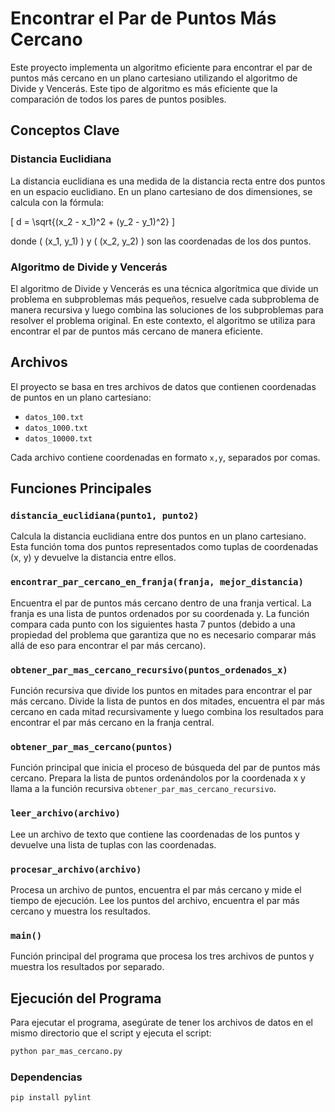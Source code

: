 # Encontrar el Par de Puntos Más Cercano

Este proyecto implementa un algoritmo eficiente para encontrar el par de puntos más cercano en un plano cartesiano utilizando el algoritmo de Divide y Vencerás. Este tipo de algoritmo es más eficiente que la comparación de todos los pares de puntos posibles.

## Conceptos Clave

### Distancia Euclidiana

La distancia euclidiana es una medida de la distancia recta entre dos puntos en un espacio euclidiano. En un plano cartesiano de dos dimensiones, se calcula con la fórmula:

\[ d = \sqrt{(x_2 - x_1)^2 + (y_2 - y_1)^2} \]

donde \( (x_1, y_1) \) y \( (x_2, y_2) \) son las coordenadas de los dos puntos.

### Algoritmo de Divide y Vencerás

El algoritmo de Divide y Vencerás es una técnica algorítmica que divide un problema en subproblemas más pequeños, resuelve cada subproblema de manera recursiva y luego combina las soluciones de los subproblemas para resolver el problema original. En este contexto, el algoritmo se utiliza para encontrar el par de puntos más cercano de manera eficiente.

## Archivos

El proyecto se basa en tres archivos de datos que contienen coordenadas de puntos en un plano cartesiano:

- `datos_100.txt`
- `datos_1000.txt`
- `datos_10000.txt`

Cada archivo contiene coordenadas en formato `x,y`, separados por comas.

## Funciones Principales

### `distancia_euclidiana(punto1, punto2)`

Calcula la distancia euclidiana entre dos puntos en un plano cartesiano. Esta función toma dos puntos representados como tuplas de coordenadas (x, y) y devuelve la distancia entre ellos.

### `encontrar_par_cercano_en_franja(franja, mejor_distancia)`

Encuentra el par de puntos más cercano dentro de una franja vertical. La franja es una lista de puntos ordenados por su coordenada y. La función compara cada punto con los siguientes hasta 7 puntos (debido a una propiedad del problema que garantiza que no es necesario comparar más allá de eso para encontrar el par más cercano).

### `obtener_par_mas_cercano_recursivo(puntos_ordenados_x)`

Función recursiva que divide los puntos en mitades para encontrar el par más cercano. Divide la lista de puntos en dos mitades, encuentra el par más cercano en cada mitad recursivamente y luego combina los resultados para encontrar el par más cercano en la franja central.

### `obtener_par_mas_cercano(puntos)`

Función principal que inicia el proceso de búsqueda del par de puntos más cercano. Prepara la lista de puntos ordenándolos por la coordenada x y llama a la función recursiva `obtener_par_mas_cercano_recursivo`.

### `leer_archivo(archivo)`

Lee un archivo de texto que contiene las coordenadas de los puntos y devuelve una lista de tuplas con las coordenadas.

### `procesar_archivo(archivo)`

Procesa un archivo de puntos, encuentra el par más cercano y mide el tiempo de ejecución. Lee los puntos del archivo, encuentra el par más cercano y muestra los resultados.

### `main()`

Función principal del programa que procesa los tres archivos de puntos y muestra los resultados por separado.

## Ejecución del Programa

Para ejecutar el programa, asegúrate de tener los archivos de datos en el mismo directorio que el script y ejecuta el script:

```sh
python par_mas_cercano.py
```

### Dependencias
```sh
pip install pylint
```


